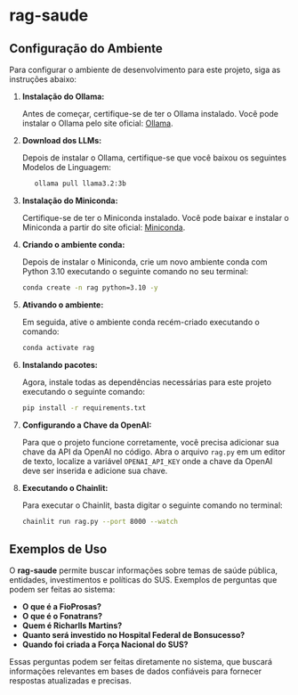 # rag-saude

## Configuração do Ambiente

Para configurar o ambiente de desenvolvimento para este projeto, siga as instruções abaixo:

1. **Instalação do Ollama:**

   Antes de começar, certifique-se de ter o Ollama instalado. Você pode instalar o Ollama pelo site oficial: [Ollama](https://ollama.com/).

2. **Download dos LLMs:**

   Depois de instalar o Ollama, certifique-se que você baixou os seguintes Modelos de Linguagem:
   ```bash
      ollama pull llama3.2:3b
   ```

3. **Instalação do Miniconda:**

   Certifique-se de ter o Miniconda instalado. Você pode baixar e instalar o Miniconda a partir do site oficial: [Miniconda](https://docs.conda.io/en/latest/miniconda.html).

4. **Criando o ambiente conda:**

   Depois de instalar o Miniconda, crie um novo ambiente conda com Python 3.10 executando o seguinte comando no seu terminal:

   ```bash
   conda create -n rag python=3.10 -y
   ```

5. **Ativando o ambiente:**

   Em seguida, ative o ambiente conda recém-criado executando o comando:
   
   ```bash
   conda activate rag
   ```

6. **Instalando pacotes:**

   Agora, instale todas as dependências necessárias para este projeto executando o seguinte comando:

   ```bash
   pip install -r requirements.txt
   ```

7. **Configurando a Chave da OpenAI:**

   Para que o projeto funcione corretamente, você precisa adicionar sua chave da API da OpenAI no código. Abra o arquivo ``rag.py`` em um editor de texto, localize a variável ``OPENAI_API_KEY`` onde a chave da OpenAI deve ser inserida e adicione sua chave.

8. **Executando o Chainlit:**

   Para executar o Chainlit, basta digitar o seguinte comando no terminal:

   ```bash
   chainlit run rag.py --port 8000 --watch
   ```

## Exemplos de Uso

O **rag-saude** permite buscar informações sobre temas de saúde pública, entidades, investimentos e políticas do SUS. Exemplos de perguntas que podem ser feitas ao sistema:

- **O que é a FioProsas?**
- **O que é o Fonatrans?**
- **Quem é Richarlls Martins?**
- **Quanto será investido no Hospital Federal de Bonsucesso?**
- **Quando foi criada a Força Nacional do SUS?**

Essas perguntas podem ser feitas diretamente no sistema, que buscará informações relevantes em bases de dados confiáveis para fornecer respostas atualizadas e precisas.

